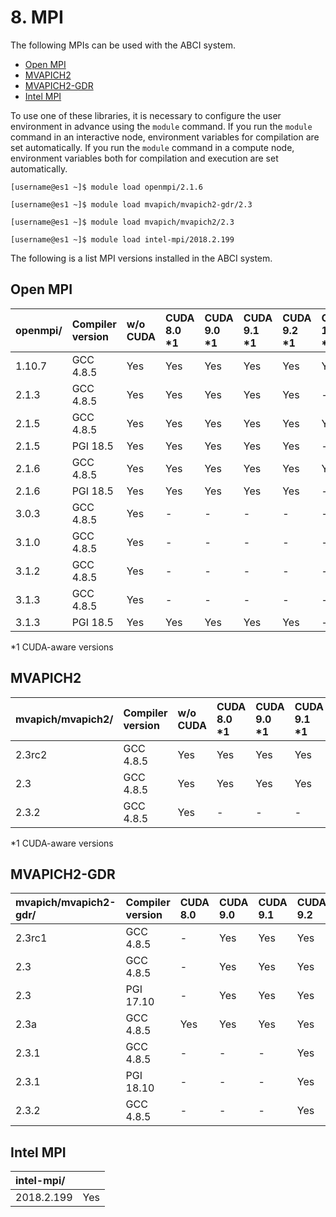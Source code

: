 # 8. MPI

The following MPIs can be used with the ABCI system.

* [Open MPI](https://www.open-mpi.org/)
* [MVAPICH2](http://mvapich.cse.ohio-state.edu/overview/#mv2)
* [MVAPICH2-GDR](http://mvapich.cse.ohio-state.edu/overview/#mv2gdr)
* [Intel MPI](https://software.intel.com/en-us/intel-mpi-library)

To use one of these libraries, it is necessary to configure the user environment in advance using the `module` command.
If you run the `module` command in an interactive node, environment variables for compilation are set automatically.
If you run the `module` command in a compute node, environment variables both for compilation and execution are set automatically.

```
[username@es1 ~]$ module load openmpi/2.1.6
```

```
[username@es1 ~]$ module load mvapich/mvapich2-gdr/2.3
```

```
[username@es1 ~]$ module load mvapich/mvapich2/2.3
```

```
[username@es1 ~]$ module load intel-mpi/2018.2.199
```

The following is a list MPI versions installed in the ABCI system.

## Open MPI

<!--
| openmpi/ | Compiler version | w/o CUDA | CUDA 8.0 \*1 | CUDA 9.0 \*1 | CUDA 9.1 \*1 | CUDA 9.2 \*1 | CUDA 10.0 \*1 | CUDA 10.1 \*1 |
|:--|:--|:--|:--|:--|:--|:--|:--|:--|
| 1.10.7 | GCC 4.8.5 | Yes | Yes | Yes | Yes | Yes | Yes | -   |
| 2.1.3  | GCC 4.8.5 | Yes | Yes | Yes | Yes | Yes | -   | -   |
| 2.1.5  | GCC 4.8.5 | Yes | Yes | Yes | Yes | Yes | Yes | -   |
| 2.1.5  | PGI 18.5  | Yes | Yes | Yes | Yes | Yes | -   | -   |
| 2.1.6  | GCC 4.8.5 | Yes | Yes | Yes | Yes | Yes | Yes | -   |
| 2.1.6  | PGI 18.5  | Yes | Yes | Yes | Yes | Yes | -   | -   |
| 3.0.3  | GCC 4.8.5 | Yes | -   | -   | -   | -   | -   | -   |
| 3.1.0  | GCC 4.8.5 | Yes | -   | -   | -   | -   | -   | -   |
| 3.1.2  | GCC 4.8.5 | Yes | -   | -   | -   | -   | -   | -   |
| 3.1.3  | GCC 4.8.5 | Yes | -   | -   | -   | -   | -   | -   |
| 3.1.3  | PGI 18.5  | Yes | Yes | Yes | Yes | Yes | -   | -   |
| 4.0.0  | GCC 4.8.5 | \*2 | \*2 | \*2 | \*2 | \*2 | \*2 | -   |

\*2 Installed, but modules are not provided
-->

| openmpi/ | Compiler version | w/o CUDA | CUDA 8.0 \*1 | CUDA 9.0 \*1 | CUDA 9.1 \*1 | CUDA 9.2 \*1 | CUDA 10.0 \*1 | CUDA 10.1 \*1 |
|:--|:--|:--|:--|:--|:--|:--|:--|:--|
| 1.10.7 | GCC 4.8.5 | Yes | Yes | Yes | Yes | Yes | Yes | -   |
| 2.1.3  | GCC 4.8.5 | Yes | Yes | Yes | Yes | Yes | -   | -   |
| 2.1.5  | GCC 4.8.5 | Yes | Yes | Yes | Yes | Yes | Yes | -   |
| 2.1.5  | PGI 18.5  | Yes | Yes | Yes | Yes | Yes | -   | -   |
| 2.1.6  | GCC 4.8.5 | Yes | Yes | Yes | Yes | Yes | Yes | -   |
| 2.1.6  | PGI 18.5  | Yes | Yes | Yes | Yes | Yes | -   | -   |
| 3.0.3  | GCC 4.8.5 | Yes | -   | -   | -   | -   | -   | -   |
| 3.1.0  | GCC 4.8.5 | Yes | -   | -   | -   | -   | -   | -   |
| 3.1.2  | GCC 4.8.5 | Yes | -   | -   | -   | -   | -   | -   |
| 3.1.3  | GCC 4.8.5 | Yes | -   | -   | -   | -   | -   | -   |
| 3.1.3  | PGI 18.5  | Yes | Yes | Yes | Yes | Yes | -   | -   |

\*1 CUDA-aware versions

## MVAPICH2

| mvapich/mvapich2/ | Compiler version | w/o CUDA | CUDA 8.0 \*1 | CUDA 9.0 \*1 | CUDA 9.1 \*1 | CUDA 9.2 \*1 | CUDA 10.0 \*1 | CUDA 10.1 \*1 |
|:--|:--|:--|:--|:--|:--|:--|:--|:--|
| 2.3rc2 | GCC 4.8.5 | Yes | Yes | Yes | Yes | Yes | -   | -   |
| 2.3    | GCC 4.8.5 | Yes | Yes | Yes | Yes | Yes | Yes | -   |
| 2.3.2  | GCC 4.8.5 | Yes | -   | -   | -   | -   | -   | -   |

\*1 CUDA-aware versions

## MVAPICH2-GDR

<!--
| mvapich/mvapich2-gdr/ | Compiler version | CUDA 8.0 | CUDA 9.0 | CUDA 9.1 | CUDA 9.2 | CUDA 10.0 | CUDA 10.1 |
|:--|:--|:--|:--|:--|:--|:--|:--|
| 2.3rc1 | GCC 4.8.5 | -   | Yes | Yes | Yes | -   | -   |
| 2.3    | GCC 4.8.5 | -   | Yes | Yes | Yes | \*1 | -   |
| 2.3    | PGI 17.10 | -   | Yes | Yes | Yes | -   | -   |
| 2.3a   | GCC 4.8.5 | Yes | Yes | Yes | Yes | -   | -   |
| 2.3.1  | GCC 4.8.5 | -   | -   | -   | Yes | Yes | -   |
| 2.3.1  | PGI 18.10 | -   | -   | -   | Yes | Yes | -   |
| 2.3.2  | GCC 4.8.5 | -   | -   | -   | Yes | Yes | -   |

\*1 Installed, but modules are not provided
-->

| mvapich/mvapich2-gdr/ | Compiler version | CUDA 8.0 | CUDA 9.0 | CUDA 9.1 | CUDA 9.2 | CUDA 10.0 | CUDA 10.1 |
|:--|:--|:--|:--|:--|:--|:--|:--|
| 2.3rc1 | GCC 4.8.5 | -   | Yes | Yes | Yes | -   | -   |
| 2.3    | GCC 4.8.5 | -   | Yes | Yes | Yes | -   | -   |
| 2.3    | PGI 17.10 | -   | Yes | Yes | Yes | -   | -   |
| 2.3a   | GCC 4.8.5 | Yes | Yes | Yes | Yes | -   | -   |
| 2.3.1  | GCC 4.8.5 | -   | -   | -   | Yes | Yes | -   |
| 2.3.1  | PGI 18.10 | -   | -   | -   | Yes | Yes | -   |
| 2.3.2  | GCC 4.8.5 | -   | -   | -   | Yes | Yes | -   |

## Intel MPI

<!--
| intel-mpi/ | |
|:--|:--|
| 2017.8.262 | \*1 |
| 2018.2.199 | Yes |
| 2018.3.222 | \*1 |
| 2019.3.199 | \*1 |

\*1 Installed, but modules are not provided
-->

| intel-mpi/ | |
|:--|:--|
| 2018.2.199 | Yes |
